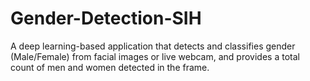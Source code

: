 # Gender-Detection-SIH
A deep learning-based application that detects and classifies gender (Male/Female) from facial images or live webcam, and provides a total count of men and women detected in the frame.
